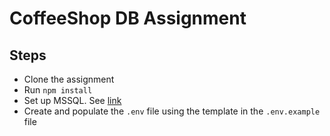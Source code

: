 # CoffeeShop DB Assignment

## Steps

* Clone the assignment
* Run `npm install`
* Set up MSSQL. See [link](https://learn.microsoft.com/en-us/sql/database-engine/configure-windows/configure-a-server-to-listen-on-a-specific-tcp-port?view=sql-server-ver16)
* Create and populate the `.env` file using the template in the `.env.example` file